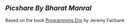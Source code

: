 ## *Picshare By Bharat Manral*

Based on the book [Programming Elm](https://learning.oreilly.com/library/view/programming-elm/9781680507164/) by Jeremy Fairbank